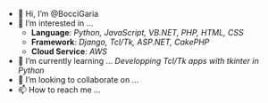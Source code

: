 - 👋 Hi, I’m @BocciGaria
- 👀 I’m interested in ... 
   - __Language__: _Python, JavaScript, VB.NET, PHP, HTML, CSS_
   - __Framework__: _Django, Tcl/Tk, ASP.NET, CakePHP_
   - __Cloud Service__: _AWS_
- 🌱 I’m currently learning ... _Developping Tcl/Tk apps with tkinter in Python_
- 💞️ I’m looking to collaborate on ...
- 📫 How to reach me ...

<!---
BocciGaria/BocciGaria is a ✨ special ✨ repository because its `README.md` (this file) appears on your GitHub profile.
You can click the Preview link to take a look at your changes.
--->
